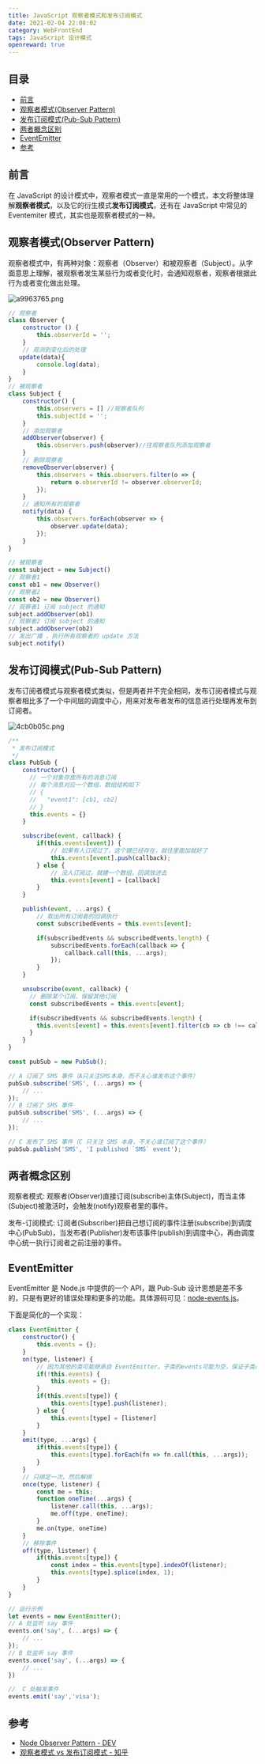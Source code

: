 ```yaml
---
title: JavaScript 观察者模式和发布订阅模式
date: 2021-02-04 22:08:02
category: WebFrontEnd
tags: JavaScript 设计模式
openreward: true
---
```


## 目录

<!-- toc -->

- [前言](#前言)
- [观察者模式(Observer Pattern)](#观察者模式Observer-Pattern)
- [发布订阅模式(Pub-Sub Pattern)](#发布订阅模式Pub-Sub-Pattern)
- [两者概念区别](#两者概念区别)
- [EventEmitter](#EventEmitter)
- [参考](#参考)

<!-- tocstop -->

## 前言

在 JavaScript 的设计模式中，观察者模式一直是常用的一个模式，本文将整体理解**观察者模式**，以及它的衍生模式**发布订阅模式**，还有在 JavaScript 中常见的 Eventemiter 模式，其实也是观察者模式的一种。

## 观察者模式(Observer Pattern)

观察者模式中，有两种对象：观察者（Observer）和被观察者（Subject）。从字面意思上理解，被观察者发生某些行为或者变化时，会通知观察者，观察者根据此行为或者变化做出处理。

![a9963765.png](attachments/a9963765.png)

```js
// 观察者
class Observer {
    constructor () {
        this.observerId = '';
    }
    // 观测到变化后的处理
   update(data){
        console.log(data);
    }
}
// 被观察者
class Subject {
    constructor() {
        this.observers = [] //观察者队列
        this.subjectId = '';
    }
    // 添加观察者
    addObserver(observer) {
        this.observers.push(observer)//往观察者队列添加观察者
    }
    // 删除观察者
    removeObserver(observer) {
        this.observers = this.observers.filter(o => {
            return o.observerId != observer.observerId;
        });
    }
    // 通知所有的观察者
    notify(data) {
        this.observers.forEach(observer => {
            observer.update(data);
        });
    }
}

// 被观察者
const subject = new Subject()
// 观察者1
const ob1 = new Observer()
// 观察者2
const ob2 = new Observer()
// 观察者1 订阅 subject 的通知
subject.addObserver(ob1)
// 观察者2 订阅 subject 的通知
subject.addObserver(ob2)
// 发出广播 ，执行所有观察者的 update 方法
subject.notify()
```

## 发布订阅模式(Pub-Sub Pattern)

发布订阅者模式与观察者模式类似，但是两者并不完全相同，发布订阅者模式与观察者相比多了一个中间层的调度中心，用来对发布者发布的信息进行处理再发布到订阅者。

![4cb0b05c.png](attachments/4cb0b05c.png)

```js
/**
 * 发布订阅模式
 */
class PubSub {
    constructor() {
      // 一个对象存放所有的消息订阅
      // 每个消息对应一个数组，数组结构如下
      // {
      //   "event1": [cb1, cb2]
      // }
      this.events = {}
    }

    subscribe(event, callback) {
        if(this.events[event]) {
            // 如果有人订阅过了，这个键已经存在，就往里面加就好了
            this.events[event].push(callback);
        } else {
            // 没人订阅过，就建一个数组，回调放进去
            this.events[event] = [callback]
        }
    }

    publish(event, ...args) {
        // 取出所有订阅者的回调执行
        const subscribedEvents = this.events[event];

        if(subscribedEvents && subscribedEvents.length) {
            subscribedEvents.forEach(callback => {
                callback.call(this, ...args);
            });
        }
    }

    unsubscribe(event, callback) {
      // 删除某个订阅，保留其他订阅
      const subscribedEvents = this.events[event];

      if(subscribedEvents && subscribedEvents.length) {
        this.events[event] = this.events[event].filter(cb => cb !== callback)
      }
    }
}

const pubSub = new PubSub();

// A 订阅了 SMS 事件（A只关注SMS本身，而不关心谁发布这个事件）
pubSub.subscribe('SMS', (...args) => {
    // ...
});
// B 订阅了 SMS 事件
pubSub.subscribe('SMS', (...args) => {
    // ...
});

// C 发布了 SMS 事件（C 只关注 SMS 本身，不关心谁订阅了这个事件）
pubSub.publish('SMS', 'I published `SMS` event');
```

## 两者概念区别

观察者模式: 观察者(Observer)直接订阅(subscribe)主体(Subject)，而当主体(Subject)被激活时，会触发(notify)观察者里的事件。

发布-订阅模式: 订阅者(Subscriber)把自己想订阅的事件注册(subscribe)到调度中心(PubSub)，当发布者(Publisher)发布该事件(publish)到调度中心，再由调度中心统一执行订阅者之前注册的事件。

## EventEmitter

EventEmitter 是 Node.js 中提供的一个 API，跟 Pub-Sub 设计思想是差不多的，只是有更好的错误处理和更多的功能。具体源码可见：[node-events.js](https://github.com/nodejs/node/blob/master/lib/events.js)。

下面是简化的一个实现：

```js
class EventEmitter {
    constructor() {
        this.events = {};
    }
    on(type, listener) {
        // 因为其他的类可能继承自 EventEmitter，子类的events可能为空，保证子类必须存在此实例属性
        if(!this.events) {
            this.events = {};
        }
        if(this.events[type]) {
            this.events[type].push(listener);
        } else {
            this.events[type] = [listener]
        }
    }
    emit(type, ...args) {
        if(this.events[type]) {
            this.events[type].forEach(fn => fn.call(this, ...args));
        }
    }
    // 只绑定一次，然后解绑
    once(type, listener) {
        const me = this;
        function oneTime(...args) {
            listener.call(this, ...args);
            me.off(type, oneTime);
        }
        me.on(type, oneTime)
    }
    // 移除事件
    off(type, listener) {
        if(this.events[type]) {
            const index = this.events[type].indexOf(listener);
            this.events[type].splice(index, 1);
        }
    }
}

// 运行示例
let events = new EventEmitter();
// A 处监听 say 事件
events.on('say', (...args) => {
    // ...
});
// B 处监听 say 事件
events.once('say', (...args) => {
    // ...
})

//  C 处触发事件
events.emit('say','visa');
```

## 参考

+ [Node Observer Pattern - DEV](https://dev.to/alemagio/node-observer-pattern-27oj)
+ [观察者模式 vs 发布订阅模式 - 知乎](https://zhuanlan.zhihu.com/p/51357583)
